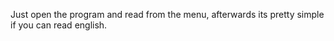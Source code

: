 Just open the program and read from the menu, afterwards its pretty simple if you can read english.
